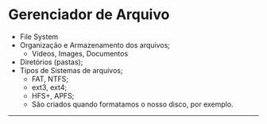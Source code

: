 # Gerenciador de Arquivo

- File System
- Organização e Armazenamento dos arquivos;
    - Vídeos, Images, Documentos
- Diretórios (pastas);
- Tipos de Sistemas de arquivos;
    - FAT, NTFS;
    - ext3, ext4;
    - HFS+, APFS;
    - São criados quando formatamos o nosso disco, por exemplo.

---